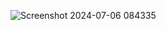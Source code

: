 ![Screenshot 2024-07-06 084335](https://github.com/ArunJ03/day-4/assets/131673036/24b30e66-1afa-4644-855c-ec4db1a19318)
